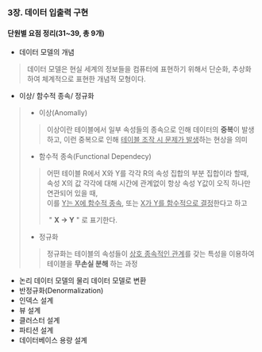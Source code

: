 

### 3장. 데이터 입출력 구현

#### 단원별 요점 정리(31~39, 총 9개) 

- 데이터 모델의 개념 

> 데이터 모델은 현실 세계의 정보들을 컴퓨터에 표현하기 위해서 단순화, 추상화하여 체계적으로 표현한 개념적 모형이다. 

- 이상/ 함수적 종속/ 정규화 

> - 이상(Anomally)
>
> > 이상이란 테이블에서 일부 속성들의 종속으로 인해 데이터의 **중복**이 발생하고, 이런 중복으로 인해 <u>테이블 조작 시 문제가 발생</u>하는 현상을 의미 
>
> - 함수적 종속(Functional Dependecy)
>
> > 어떤 테이블 R에서 X와 Y를 각각 R의 속성 집합의 부분 집합이라 할때,<br>속성 X의 값 각각에 대해 시간에 관계없이 항상 속성 Y값이 오직 하나만 연관되어 있을 때, <br>이를 <u>Y는 X에 함수적 종속</u>, 또는 <u>X가 Y를 함수적으로 결정</u>한다고 하고 
> >
> > ​																" **X → Y** " 로 표기한다. 
>
> - 정규화 
>
> > 정규화는 테이블의 속성들이 <u>상호 종속적인 관계</u>를 갖는 특성을 이용하여 테이블을 **무손실 분해** 하는 과정 

- 논리 데이터 모델의 물리 데이터 모델로 변환 
- 반정규화(Denormalization)
- 인덱스 설계
- 뷰 설계 
- 클러스터 설계
- 파티션 설계 
- 데이터베이스 용량 설계 

